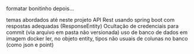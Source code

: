formatar bonitinho depois...


temas abordados até neste projeto
API Rest usando spring boot com respostas adequadas (ResponseEntity)
Ocultação de credenciais para commit (via arquivo em pasta não versionada)
uso de banco de dados em imagem docker
ler, no objeto entity, tipos não usuais de colunas no banco (como json e point)

